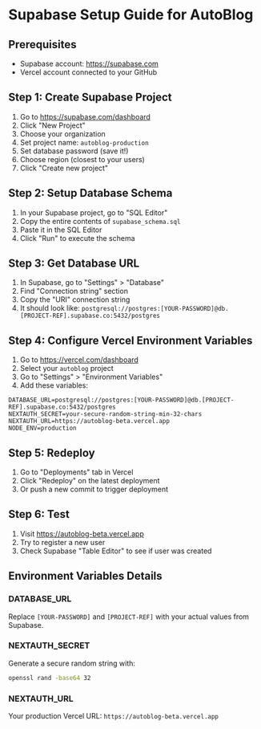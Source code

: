 # Supabase Setup Guide for AutoBlog

## Prerequisites

- Supabase account: https://supabase.com
- Vercel account connected to your GitHub

## Step 1: Create Supabase Project

1. Go to https://supabase.com/dashboard
2. Click "New Project"
3. Choose your organization
4. Set project name: `autoblog-production`
5. Set database password (save it!)
6. Choose region (closest to your users)
7. Click "Create new project"

## Step 2: Setup Database Schema

1. In your Supabase project, go to "SQL Editor"
2. Copy the entire contents of `supabase_schema.sql`
3. Paste it in the SQL Editor
4. Click "Run" to execute the schema

## Step 3: Get Database URL

1. In Supabase, go to "Settings" > "Database"
2. Find "Connection string" section
3. Copy the "URI" connection string
4. It should look like: `postgresql://postgres:[YOUR-PASSWORD]@db.[PROJECT-REF].supabase.co:5432/postgres`

## Step 4: Configure Vercel Environment Variables

1. Go to https://vercel.com/dashboard
2. Select your `autoblog` project
3. Go to "Settings" > "Environment Variables"
4. Add these variables:

```
DATABASE_URL=postgresql://postgres:[YOUR-PASSWORD]@db.[PROJECT-REF].supabase.co:5432/postgres
NEXTAUTH_SECRET=your-secure-random-string-min-32-chars
NEXTAUTH_URL=https://autoblog-beta.vercel.app
NODE_ENV=production
```

## Step 5: Redeploy

1. Go to "Deployments" tab in Vercel
2. Click "Redeploy" on the latest deployment
3. Or push a new commit to trigger deployment

## Step 6: Test

1. Visit https://autoblog-beta.vercel.app
2. Try to register a new user
3. Check Supabase "Table Editor" to see if user was created

## Environment Variables Details

### DATABASE_URL

Replace `[YOUR-PASSWORD]` and `[PROJECT-REF]` with your actual values from Supabase.

### NEXTAUTH_SECRET

Generate a secure random string with:

```bash
openssl rand -base64 32
```

### NEXTAUTH_URL

Your production Vercel URL: `https://autoblog-beta.vercel.app`
